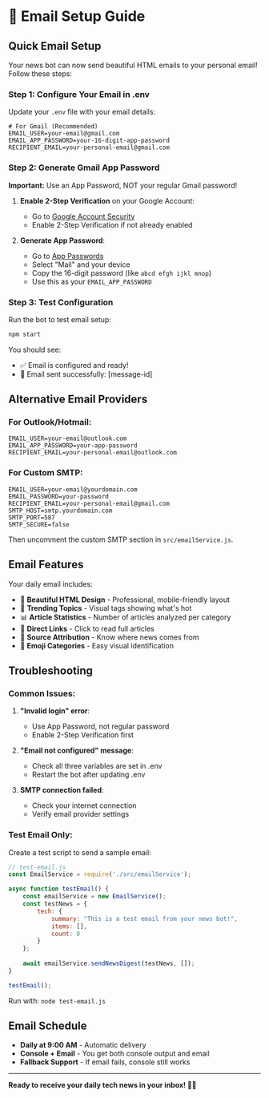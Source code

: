 # 📧 Email Setup Guide

## Quick Email Setup

Your news bot can now send beautiful HTML emails to your personal email! Follow these steps:

### Step 1: Configure Your Email in .env

Update your `.env` file with your email details:

```env
# For Gmail (Recommended)
EMAIL_USER=your-email@gmail.com
EMAIL_APP_PASSWORD=your-16-digit-app-password
RECIPIENT_EMAIL=your-personal-email@gmail.com
```

### Step 2: Generate Gmail App Password

**Important:** Use an App Password, NOT your regular Gmail password!

1. **Enable 2-Step Verification** on your Google Account:
   - Go to [Google Account Security](https://myaccount.google.com/security)
   - Enable 2-Step Verification if not already enabled

2. **Generate App Password**:
   - Go to [App Passwords](https://myaccount.google.com/apppasswords)
   - Select "Mail" and your device
   - Copy the 16-digit password (like `abcd efgh ijkl mnop`)
   - Use this as your `EMAIL_APP_PASSWORD`

### Step 3: Test Configuration

Run the bot to test email setup:

```bash
npm start
```

You should see:
- ✅ Email is configured and ready!
- 📧 Email sent successfully: [message-id]

## Alternative Email Providers

### For Outlook/Hotmail:

```env
EMAIL_USER=your-email@outlook.com
EMAIL_APP_PASSWORD=your-app-password
RECIPIENT_EMAIL=your-personal-email@outlook.com
```

### For Custom SMTP:

```env
EMAIL_USER=your-email@yourdomain.com
EMAIL_PASSWORD=your-password
RECIPIENT_EMAIL=your-personal-email@gmail.com
SMTP_HOST=smtp.yourdomain.com
SMTP_PORT=587
SMTP_SECURE=false
```

Then uncomment the custom SMTP section in `src/emailService.js`.

## Email Features

Your daily email includes:

- 📱 **Beautiful HTML Design** - Professional, mobile-friendly layout
- 🎯 **Trending Topics** - Visual tags showing what's hot
- 📊 **Article Statistics** - Number of articles analyzed per category
- 🔗 **Direct Links** - Click to read full articles
- 📰 **Source Attribution** - Know where news comes from
- 🎨 **Emoji Categories** - Easy visual identification

## Troubleshooting

### Common Issues:

1. **"Invalid login" error**:
   - Use App Password, not regular password
   - Enable 2-Step Verification first

2. **"Email not configured" message**:
   - Check all three variables are set in .env
   - Restart the bot after updating .env

3. **SMTP connection failed**:
   - Check your internet connection
   - Verify email provider settings

### Test Email Only:

Create a test script to send a sample email:

```javascript
// test-email.js
const EmailService = require('./src/emailService');

async function testEmail() {
    const emailService = new EmailService();
    const testNews = {
        tech: {
            summary: "This is a test email from your news bot!",
            items: [],
            count: 0
        }
    };
    
    await emailService.sendNewsDigest(testNews, []);
}

testEmail();
```

Run with: `node test-email.js`

## Email Schedule

- **Daily at 9:00 AM** - Automatic delivery
- **Console + Email** - You get both console output and email
- **Fallback Support** - If email fails, console still works

---

**Ready to receive your daily tech news in your inbox! 📧🚀**
